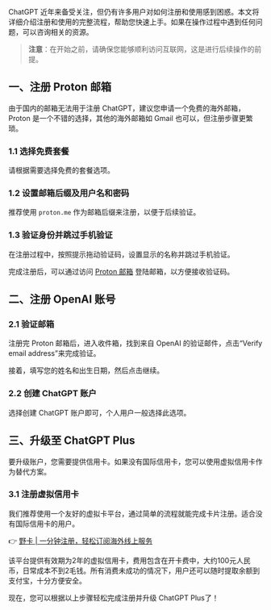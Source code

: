 ChatGPT 近年来备受关注，但仍有许多用户对如何注册和使用感到困惑。本文将详细介绍注册和使用的完整流程，帮助您快速上手。如果在操作过程中遇到任何问题，可以咨询相关的资源。

> **注意**：在开始之前，请确保您能够顺利访问互联网，这是进行后续操作的前提。

## 一、注册 Proton 邮箱

由于国内的邮箱无法用于注册 ChatGPT，建议您申请一个免费的海外邮箱，Proton 是一个不错的选择，其他的海外邮箱如 Gmail 也可以，但注册步骤更繁琐。

### 1.1 选择免费套餐

请根据需要选择免费的套餐选项。

### 1.2 设置邮箱后缀及用户名和密码

推荐使用 `proton.me` 作为邮箱后缀来注册，以便于后续验证。

### 1.3 验证身份并跳过手机验证

在注册过程中，按照提示拖动验证码，设置显示的名称并跳过手机验证。

完成注册后，可以通过访问 [Proton 邮箱](https://proton.me/) 登陆邮箱，以方便接收验证码。

## 二、注册 OpenAI 账号

### 2.1 验证邮箱

注册完 Proton 邮箱后，进入收件箱，找到来自 OpenAI 的验证邮件，点击“Verify email address”来完成验证。

接着，填写您的姓名和出生日期，然后点击继续。

### 2.2 创建 ChatGPT 账户

选择创建 ChatGPT 账户即可，个人用户一般选择此选项。

## 三、升级至 ChatGPT Plus

要升级账户，您需要提供信用卡。如果没有国际信用卡，您可以使用虚拟信用卡作为替代方案。

### 3.1 注册虚拟信用卡

我们推荐使用一个友好的虚拟卡平台，通过简单的流程就能完成卡片注册。适合没有国际信用卡的用户。

👉 [野卡 | 一分钟注册，轻松订阅海外线上服务](https://bit.ly/bewildcard)

该平台提供有效期为2年的虚拟信用卡，费用包含在开卡费中，大约100元人民币，日常成本不到2毛钱。所有消费未成功的情况下，用户还可以随时提取余额到支付宝，十分方便安全。

现在，您可以根据以上步骤轻松完成注册并升级 ChatGPT Plus了！